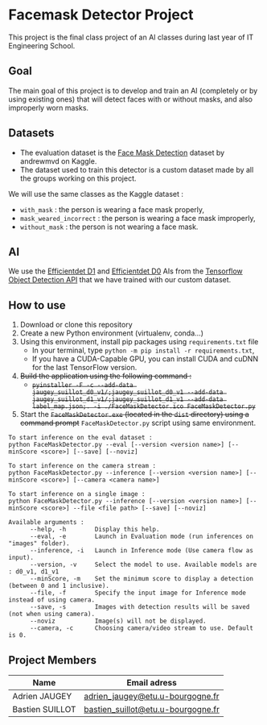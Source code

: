 # Facemask Detector Project
This project is the final class project of an AI classes during last year of IT Engineering School.

## Goal
The main goal of this project is to develop and train an AI (completely or by using existing ones) that will detect faces with or without masks, and also improperly worn masks.

## Datasets
 * The evaluation dataset is the [Face Mask Detection](https://www.kaggle.com/andrewmvd/face-mask-detection) dataset by andrewmvd on Kaggle.
 * The dataset used to train this detector is a custom dataset made by all the groups working on this project.

We will use the same classes as the Kaggle dataset :
 * ```with_mask``` : the person is wearing a face mask properly,
 * ```mask_weared_incorrect``` : the person is wearing a face mask improperly,
 * ```without_mask``` : the person is not wearing a face mask.

 ## AI
 We use the [Efficientdet D1](http://download.tensorflow.org/models/object_detection/tf2/20200711/efficientdet_d1_coco17_tpu-32.tar.gz) and [Efficientdet D0](http://download.tensorflow.org/models/object_detection/tf2/20200711/efficientdet_d0_coco17_tpu-32.tar.gz) AIs from the [Tensorflow Object Detection API](https://github.com/tensorflow/models/tree/master/research/object_detection) that we have trained with our custom dataset.

 ## How to use
  1. Download or clone this repository
  2. Create a new Python environment (virtualenv, conda...)
  3. Using this environment, install pip packages using ```requirements.txt``` file
     * In your terminal, type ```python -m pip install -r requirements.txt```,
     * If you have a CUDA-Capable GPU, you can install CUDA and cuDNN for the last TensorFlow version.
  4. ~~Build the application using the following command :~~
     * ~~```pyinstaller -F -c --add-data jaugey_suillot_d0_v1/;jaugey_suillot_d0_v1 --add-data jaugey_suillot_d1_v1/;jaugey_suillot_d1_v1 --add-data label_map.json;. -i ./FaceMaskDetector.ico FaceMaskDetector.py```~~
  5. Start the ~~```FaceMaskDetector.exe``` (located in the ```dist``` directory) using a command prompt~~ ```FaceMaskDetector.py``` script using same environment.

  ```
To start inference on the eval dataset :
  python FaceMaskDetector.py --eval [--version <version name>] [--minScore <score>] [--save] [--noviz]

To start inference on the camera stream :
  python FaceMaskDetector.py --inference [--version <version name>] [--minScore <score>] [--camera <camera name>]

To start inference on a single image :
  python FaceMaskDetector.py --inference [--version <version name>] [--minScore <score>] --file <file path> [--save] [--noviz]

Available arguments :
        --help, -h        Display this help.
        --eval, -e        Launch in Evaluation mode (run inferences on "images" folder).
        --inference, -i   Launch in Inference mode (Use camera flow as input).
        --version, -v     Select the model to use. Available models are : d0_v1, d1_v1
        --minScore, -m    Set the minimum score to display a detection (between 0 and 1 inclusive).
        --file, -f        Specify the input image for Inference mode instead of using camera.
        --save, -s        Images with detection results will be saved (not when using camera).
        --noviz           Image(s) will not be displayed.
        --camera, -c      Choosing camera/video stream to use. Default is 0.
  ```

 ## Project Members
|Name | Email adress |
|----------------|-----------------------------------|
|Adrien JAUGEY | adrien_jaugey@etu.u-bourgogne.fr |
|Bastien SUILLOT | bastien_suillot@etu.u-bourgogne.fr|
